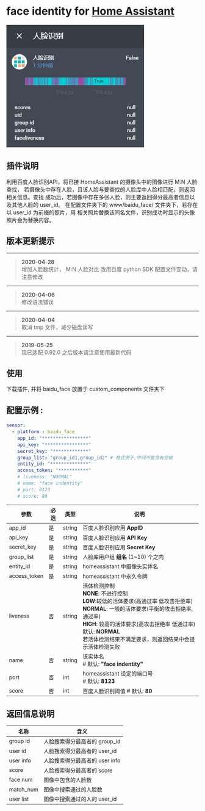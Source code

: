 # face identity for [Home Assistant](https://home-assistant.io)  
    
![演示](src/demo.gif)

## 插件说明
利用百度人脸识别API，将已接 HomeAssistant 的摄像头中的图像进行 M:N 人脸查找，
若摄像头中存在人脸，且该人脸与要查找的人脸库中人脸相匹配，则返回相关信息。查找
成功后，若图像中存在多张人脸，则主要返回得分最高者信息以及其他人脸的 user_id。
在配置文件夹下的 www/baidu_face/ 文件夹下，若存在以 user_id 为前缀的照片，用
相关照片替换该同名文件，识别成功时显示的头像照片会为替换内容。

## 版本更新提示
---
> **2020-04-28**<br />
> 增加人脸数统计， M:N 人脸对比
> 改用百度 python SDK
> 配置文件变动，请注意修改

---
> **2020-04-06**<br />
> 修改语法错误

---
> **2020-04-04**<br />
> 取消 tmp 文件，减少磁盘读写
---
> **2019-05-25**<br />
> 现已适配 0.92.0 之后版本请注意使用最新代码

## 使用
下载插件, 并将 baidu_face 放置于 custom_components 文件夹下

## 配置示例 :
```YAML
sensor:
  - platform : baidu_face
    app_id: "*****************" 
    api_key: "****************" 
    secret_key: "*************" 
    group_list: "group_id1,group_id2" # 格式例子,中间不能含有空格
    entity_id: "**************"    
    access_token: "***********"
    # liveness: "NORMAL"
    # name: "face indentity"
    # port: 8123
    # score: 80
```

| 参数 | 必选 | 类型 | 说明 |
|---|---|---|---|
| app_id | 是 | string | 百度人脸识别应用 **AppID** |
| api_key | 是 | string | 百度人脸识别应用 **API Key** |
| secret_key | 是 | string | 百度人脸识别应用 **Secret Key** |
| group_list | 是 | string | 人脸库用户组 **组名** (1~10) 个之内|
| entity_id | 是 | string | homeassistant 中摄像头实体名 |
| access_token | 是 | string | homeassistant 中永久令牌 |
| liveness | 否 | string | 活体检测控制 <br> **NONE**: 不进行控制 <br> **LOW**:较低的活体要求(高通过率 低攻击拒绝率) <br> **NORMAL**: 一般的活体要求(平衡的攻击拒绝率, 通过率) <br> **HIGH**: 较高的活体要求(高攻击拒绝率 低通过率) <br> 默认: **NORMAL** <br> 若活体检测结果不满足要求，则返回结果中会提示活体检测失败 |
| name | 否 | string | 该实体名 <br> # 默认: **"face indentity"**|
| port | 否 | int | homeassistant 设定的端口号 <br> # 默认: **8123**|
| score | 否 | int | 百度人脸识别阈值 # 默认: **80**|

## 返回信息说明
| 名称 | 含义 |
|---|---|
| group id  | 人脸搜索得分最高者的 group_id  |
| user id   | 人脸搜索得分最高者的 user_id   |
| user info | 人脸搜索得分最高者的 user info |
| score     | 人脸搜索得分最高者的 score     |
| face num  | 图像中包含的人脸数             |
| match_num | 图像中搜索通过的人脸数         |
| user list | 图像中搜索通过的人的 user_id   |
